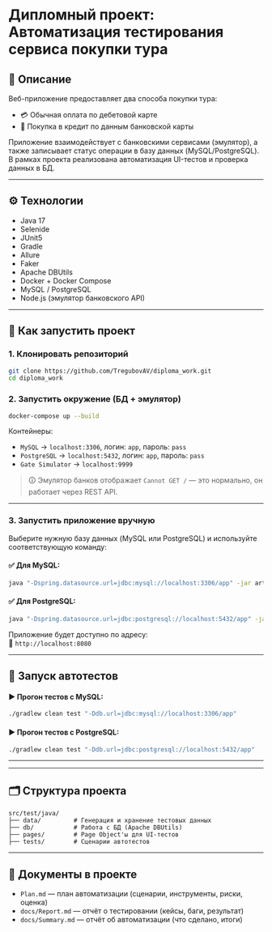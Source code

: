 # Дипломный проект: Автоматизация тестирования сервиса покупки тура

## 🧾 Описание

Веб-приложение предоставляет два способа покупки тура:
- 💳 Обычная оплата по дебетовой карте
- 🏦 Покупка в кредит по данным банковской карты

Приложение взаимодействует с банковскими сервисами (эмулятор), а также записывает статус операции в базу данных (MySQL/PostgreSQL).  
В рамках проекта реализована автоматизация UI-тестов и проверка данных в БД.

---

## ⚙️ Технологии

- Java 17  
- Selenide  
- JUnit5  
- Gradle  
- Allure  
- Faker  
- Apache DBUtils  
- Docker + Docker Compose  
- MySQL / PostgreSQL  
- Node.js (эмулятор банковского API)

---

## 🚀 Как запустить проект

### 1. Клонировать репозиторий

```bash
git clone https://github.com/TregubovAV/diploma_work.git
cd diploma_work
```

### 2. Запустить окружение (БД + эмулятор)

```bash
docker-compose up --build
```

Контейнеры:
- `MySQL` → `localhost:3306`, логин: `app`, пароль: `pass`
- `PostgreSQL` → `localhost:5432`, логин: `app`, пароль: `pass`
- `Gate Simulator` → `localhost:9999`

> 🛈 Эмулятор банков отображает `Cannot GET /` — это нормально, он работает через REST API.

---

### 3. Запустить приложение вручную

Выберите нужную базу данных (MySQL или PostgreSQL) и используйте соответствующую команду:

#### ✅ Для MySQL:

```bash
java "-Dspring.datasource.url=jdbc:mysql://localhost:3306/app" -jar artifacts/aqa-shop.jar
```

#### ✅ Для PostgreSQL:

```bash
java "-Dspring.datasource.url=jdbc:postgresql://localhost:5432/app" -jar artifacts/aqa-shop.jar
```

Приложение будет доступно по адресу:  
📍 `http://localhost:8080`

---

## 🧪 Запуск автотестов

#### ▶ Прогон тестов с MySQL:

```bash
./gradlew clean test "-Ddb.url=jdbc:mysql://localhost:3306/app"
```

#### ▶ Прогон тестов с PostgreSQL:

```bash
./gradlew clean test "-Ddb.url=jdbc:postgresql://localhost:5432/app"
```

---

<!-- пока что не реализовано
### Генерация отчёта Allure:

```bash
./gradlew allureReport
```

### Просмотр Allure-отчёта в браузере:

```bash
./gradlew allureServe
``` -->

---

## 🗂️ Структура проекта

```
src/test/java/
├── data/         # Генерация и хранение тестовых данных
├── db/           # Работа с БД (Apache DBUtils)
├── pages/        # Page Object'ы для UI-тестов
├── tests/        # Сценарии автотестов
```

---

## 📄 Документы в проекте

- `Plan.md` — план автоматизации (сценарии, инструменты, риски, оценка)
- `docs/Report.md` — отчёт о тестировании (кейсы, баги, результат)
- `docs/Summary.md` — отчёт об автоматизации (что сделано, итоги)
